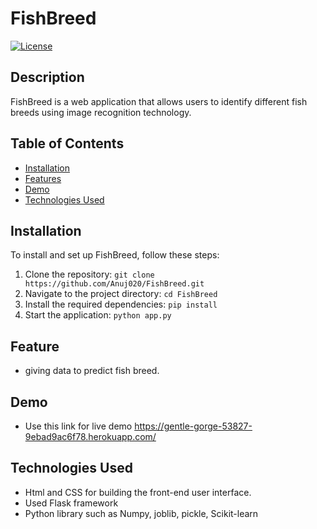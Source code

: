 # FishBreed

[![License](https://img.shields.io/badge/license-MIT-blue.svg)](LICENSE)

## Description

FishBreed is a web application that allows users to identify different fish breeds using image recognition technology.

## Table of Contents

- [Installation](#installation)
- [Features](#features)
- [Demo](#demo)
- [Technologies Used](#technologies-used)

## Installation

To install and set up FishBreed, follow these steps:

1. Clone the repository: `git clone https://github.com/Anuj020/FishBreed.git`
2. Navigate to the project directory: `cd FishBreed`
3. Install the required dependencies: `pip install`
4. Start the application: `python app.py`

## Feature

- giving data to predict fish breed.

## Demo

-  Use this  link for live demo
      https://gentle-gorge-53827-9ebad9ac6f78.herokuapp.com/

## Technologies Used

- Html and CSS for building the front-end user interface.
- Used Flask framework
- Python library such as Numpy, joblib, pickle, Scikit-learn


